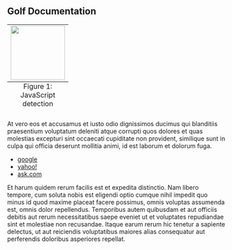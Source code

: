 Golf <span>Documentation</span>
--------------------------

<table class="image floatright">
  <caption align="bottom">Figure 1: JavaScript detection</caption>
  <tr><td>
    <img height="125px"
      src="http://thinkminimo.com/opensource/img/golf_component_exploded.png"/>
  </td></tr>
</table>

At vero eos et accusamus et iusto odio dignissimos ducimus qui
blanditiis praesentium voluptatum deleniti atque corrupti quos dolores
et quas molestias excepturi sint occaecati cupiditate non provident,
similique sunt in culpa qui officia deserunt mollitia animi, id est
laborum et dolorum fuga.

* [google](http://google.com)
* [yahoo!](http://yahoo.com)
* [ask.com](http://ask.com)

Et harum quidem rerum facilis est et expedita
distinctio. Nam libero tempore, cum soluta nobis est eligendi optio
cumque nihil impedit quo minus id quod maxime placeat facere possimus,
omnis voluptas assumenda est, omnis dolor repellendus. Temporibus
autem quibusdam et aut officiis debitis aut rerum necessitatibus saepe
eveniet ut et voluptates repudiandae sint et molestiae non recusandae.
Itaque earum rerum hic tenetur a sapiente delectus, ut aut reiciendis
voluptatibus maiores alias consequatur aut perferendis doloribus
asperiores repellat.

